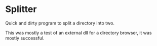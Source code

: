 Splitter
========

Quick and dirty program to split a directory into two.

This was mostly a test of an external dll for a directory browser, it was mostly successful.
